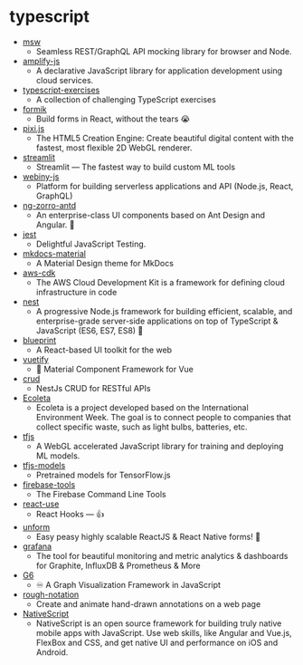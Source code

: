 # typescript
- [msw](https://github.com/mswjs/msw)
  - Seamless REST/GraphQL API mocking library for browser and Node.
- [amplify-js](https://github.com/aws-amplify/amplify-js)
  - A declarative JavaScript library for application development using cloud services.
- [typescript-exercises](https://github.com/mdevils/typescript-exercises)
  - A collection of challenging TypeScript exercises
- [formik](https://github.com/jaredpalmer/formik)
  - Build forms in React, without the tears 😭
- [pixi.js](https://github.com/pixijs/pixi.js)
  - The HTML5 Creation Engine: Create beautiful digital content with the fastest, most flexible 2D WebGL renderer.
- [streamlit](https://github.com/streamlit/streamlit)
  - Streamlit — The fastest way to build custom ML tools
- [webiny-js](https://github.com/webiny/webiny-js)
  - Platform for building serverless applications and API (Node.js, React, GraphQL)
- [ng-zorro-antd](https://github.com/NG-ZORRO/ng-zorro-antd)
  - An enterprise-class UI components based on Ant Design and Angular. 🐜
- [jest](https://github.com/facebook/jest)
  - Delightful JavaScript Testing.
- [mkdocs-material](https://github.com/squidfunk/mkdocs-material)
  - A Material Design theme for MkDocs
- [aws-cdk](https://github.com/aws/aws-cdk)
  - The AWS Cloud Development Kit is a framework for defining cloud infrastructure in code
- [nest](https://github.com/nestjs/nest)
  - A progressive Node.js framework for building efficient, scalable, and enterprise-grade server-side applications on top of TypeScript & JavaScript (ES6, ES7, ES8) 🚀
- [blueprint](https://github.com/palantir/blueprint)
  - A React-based UI toolkit for the web
- [vuetify](https://github.com/vuetifyjs/vuetify)
  - 🐉 Material Component Framework for Vue
- [crud](https://github.com/nestjsx/crud)
  - NestJs CRUD for RESTful APIs
- [Ecoleta](https://github.com/solrachix/Ecoleta)
  - Ecoleta is a project developed based on the International Environment Week. The goal is to connect people to companies that collect specific waste, such as light bulbs, batteries, etc.
- [tfjs](https://github.com/tensorflow/tfjs)
  - A WebGL accelerated JavaScript library for training and deploying ML models.
- [tfjs-models](https://github.com/tensorflow/tfjs-models)
  - Pretrained models for TensorFlow.js
- [firebase-tools](https://github.com/firebase/firebase-tools)
  - The Firebase Command Line Tools
- [react-use](https://github.com/streamich/react-use)
  - React Hooks — 👍
- [unform](https://github.com/Rocketseat/unform)
  - Easy peasy highly scalable ReactJS & React Native forms! 🚀
- [grafana](https://github.com/grafana/grafana)
  - The tool for beautiful monitoring and metric analytics & dashboards for Graphite, InfluxDB & Prometheus & More
- [G6](https://github.com/antvis/G6)
  - ♾ A Graph Visualization Framework in JavaScript
- [rough-notation](https://github.com/pshihn/rough-notation)
  - Create and animate hand-drawn annotations on a web page
- [NativeScript](https://github.com/NativeScript/NativeScript)
  - NativeScript is an open source framework for building truly native mobile apps with JavaScript. Use web skills, like Angular and Vue.js, FlexBox and CSS, and get native UI and performance on iOS and Android.
